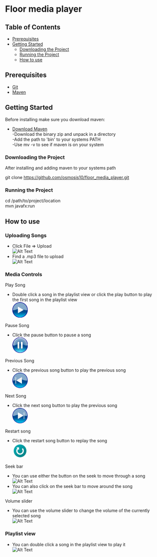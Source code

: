 # Floor media player  

## Table of Contents  

- [Prerequisites](#prerequisites)  
- [Getting Started](#getting-started)  
  - [Downloading the Project](#downloading-the-project)  
  - [Running the Project](#running-the-project)  
  - [How to use](#how-to-use)    
 

## Prerequisites  
- [Git](https://git-scm.com/)  
- [Maven](https://maven.apache.org/)  


## Getting Started  

Before installing make sure you download maven:  
- [Download Maven](https://maven.apache.org/download.cgi)  
  -Download the binary zip and unpack in a directory  
  -Add the path to 'bin' to your systems PATH  
  -Use mv -v to see if maven is on your system  


### Downloading the Project  

After installing and adding maven to your systems path  

git clone https://github.com/osmosis10/floor_media_player.git  

### Running the Project  

cd /path/to/project/location  
mvn javafx:run  

## How to use  

### Uploading Songs  
  - Click File => Upload    
  ![Alt Text](https://2143.gay/f/6BLs.png)    
  - Find a .mp3 file to upload     
  ![Alt Text](https://2143.gay/f/pA9M.png)    
### Media Controls  
  Play Song    
  
  - Double click a song in the playlist view or click the play button to play the first song in the playlist view  
  <a href='#'><img src="src/images/player_play.png" alt="pause" width="50" height="50"></a>   
    
  Pause Song  
  - Click the pause button to pause a song  
  <a href='#'><img src="src/images/player_pause.png" alt="pause" width="50" height="50"></a>  

  Previous Song  
  - Click the previous song button to play the previous song  
  <a href='#'><img src="src/images/player_previous.png" alt="pause" width="50" height="50"></a>  

  Next Song  
  - Click the next song button to play the previous song  
  <a href='#'><img src="src/images/player_skip.png" alt="pause" width="50" height="50"></a>  

  Restart song  
  - Click the restart song button to replay the song  
  <a href='#'><img src="src/images/player_restart.png" alt="pause" width="50" height="50"></a>  

  Seek bar  
  - You can use either the button on the seek to move through a song  
  ![Alt Text](https://2143.gay/f/X8LC.gif)  
  - You can also click on the seek bar to move around the song  
  ![Alt Text](https://2143.gay/f/x8W7.gif)  

  Volume slider    
  - You can use the volume slider to change the volume of the currently selected song  
  ![Alt Text](https://2143.gay/f/HoW6.gif)  

### Playlist view  
  - You can double click a song in the playlist view to play it  
  ![Alt Text](https://2143.gay/f/pBWc.gif)  

  




